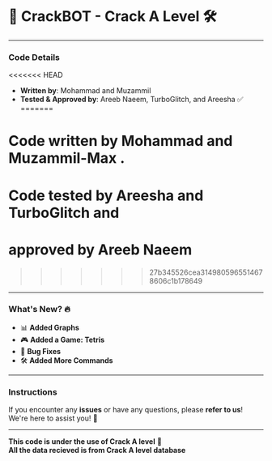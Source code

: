 # 🚀 CrackBOT - **Crack A Level** 🛠️

---

### **Code Details**

<<<<<<< HEAD
- **Written by**: Mohammad and Muzammil
- **Tested & Approved by**: Areeb Naeem, TurboGlitch, and Areesha ✅
=======
# Code written by Mohammad and Muzammil-Max .
# Code tested by Areesha and TurboGlitch and
# approved by Areeb Naeem
>>>>>>> 27b345526cea3149805965514678606c1b178649

---

### **What's New?** 🔥

- 📊 **Added Graphs**
- 🎮 **Added a Game: Tetris**
- 🐞 **Bug Fixes**
- 🛠️ **Added More Commands**

---

### **Instructions**

If you encounter any **issues** or have any questions, please **refer to us**!  
We're here to assist you! 🤝

---

**This code is under the use of Crack A level** 🎉  
**All the data recieved is from Crack A level database**
